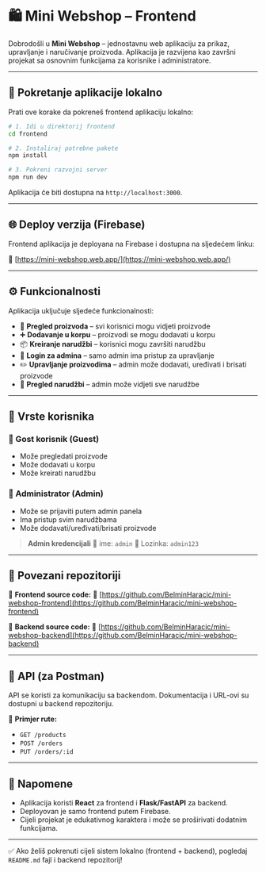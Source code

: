 # 🛍️ Mini Webshop – Frontend

Dobrodošli u **Mini Webshop** – jednostavnu web aplikaciju za prikaz, upravljanje i naručivanje proizvoda. Aplikacija je razvijena kao završni projekat sa osnovnim funkcijama za korisnike i administratore.

---

## 🚀 Pokretanje aplikacije lokalno

Prati ove korake da pokreneš frontend aplikaciju lokalno:

```bash
# 1. Idi u direktorij frontend
cd frontend

# 2. Instaliraj potrebne pakete
npm install

# 3. Pokreni razvojni server
npm run dev
```

Aplikacija će biti dostupna na `http://localhost:3000`.

---

## 🌐 Deploy verzija (Firebase)

Frontend aplikacija je deployana na Firebase i dostupna na sljedećem linku:

🔗 [https://mini-webshop.web.app/](https://mini-webshop.web.app/)

---

## ⚙️ Funkcionalnosti

Aplikacija uključuje sljedeće funkcionalnosti:

* 🛒 **Pregled proizvoda** – svi korisnici mogu vidjeti proizvode
* ➕ **Dodavanje u korpu** – proizvodi se mogu dodavati u korpu
* 📦 **Kreiranje narudžbi** – korisnici mogu završiti narudžbu
* 🔐 **Login za admina** – samo admin ima pristup za upravljanje
* ✏️ **Upravljanje proizvodima** – admin može dodavati, uređivati i brisati proizvode
* 📁 **Pregled narudžbi** – admin može vidjeti sve narudžbe

---

## 👤 Vrste korisnika

### 👥 Gost korisnik (Guest)

* Može pregledati proizvode
* Može dodavati u korpu
* Može kreirati narudžbu

### 🔐 Administrator (Admin)

* Može se prijaviti putem admin panela
* Ima pristup svim narudžbama
* Može dodavati/uređivati/brisati proizvode

> **Admin kredencijali**
> 📧 ime: `admin`
> 🔑 Lozinka: `admin123`

---

## 🔗 Povezani repozitoriji

📁 **Frontend source code:**
🔗 [https://github.com/BelminHaracic/mini-webshop-frontend](https://github.com/BelminHaracic/mini-webshop-frontend)

📁 **Backend source code:**
🔗 [https://github.com/BelminHaracic/mini-webshop-backend](https://github.com/BelminHaracic/mini-webshop-backend)

---

## 🧪 API (za Postman)

API se koristi za komunikaciju sa backendom. Dokumentacija i URL-ovi su dostupni u backend repozitoriju.

🧹 **Primjer rute:**

* `GET /products`
* `POST /orders`
* `PUT /orders/:id`

---

## 📝 Napomene

* Aplikacija koristi **React** za frontend i **Flask/FastAPI** za backend.
* Deployovan je samo frontend putem Firebase.
* Cijeli projekat je edukativnog karaktera i može se proširivati dodatnim funkcijama.

---

✅ Ako želiš pokrenuti cijeli sistem lokalno (frontend + backend), pogledaj `README.md` fajl i backend repozitorij!
